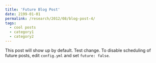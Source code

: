```yaml
---
title: 'Future Blog Post'
date: 2199-01-01
permalink: /research/2012/08/blog-post-4/
tags:
  - cool posts
  - category1
  - category2
---
```


This post will show up by default. Test  change. To disable scheduling of future posts, edit `config.yml` and set `future: false`. 
